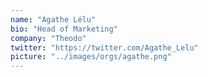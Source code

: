 ```yaml
---
name: "Agathe Lélu"
bio: "Head of Marketing"
company: "Theodo"
twitter: "https://twitter.com/Agathe_Lelu"
picture: "../images/orgs/agathe.png"
---
```

